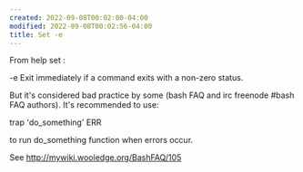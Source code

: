 ```yaml
---
created: 2022-09-08T00:02:00-04:00
modified: 2022-09-08T00:02:56-04:00
title: Set -e
---
```


From help set :

  -e  Exit immediately if a command exits with a non-zero status.

But it's considered bad practice by some (bash FAQ and irc freenode #bash FAQ authors). It's recommended to use:

trap 'do_something' ERR

to run do_something function when errors occur.

See http://mywiki.wooledge.org/BashFAQ/105
